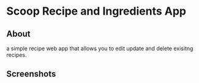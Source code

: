 # Scoop Recipe and Ingredients App

## About
a simple recipe web app that allows you to edit update and delete exisitng  recipes.

## Screenshots


